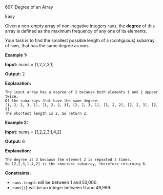 ﻿697\. Degree of an Array

Easy

Given a non-empty array of non-negative integers `nums`, the **degree** of this array is defined as the maximum frequency of any one of its elements.

Your task is to find the smallest possible length of a (contiguous) subarray of `nums`, that has the same degree as `nums`.

**Example 1:**

**Input:** nums = [1,2,2,3,1]

**Output:** 2

**Explanation:**

    The input array has a degree of 2 because both elements 1 and 2 appear twice.
    Of the subarrays that have the same degree:
    [1, 2, 2, 3, 1], [1, 2, 2, 3], [2, 2, 3, 1], [1, 2, 2], [2, 2, 3], [2, 2]
    The shortest length is 2. So return 2. 

**Example 2:**

**Input:** nums = [1,2,2,3,1,4,2]

**Output:** 6

**Explanation:**

    The degree is 3 because the element 2 is repeated 3 times.
    So [2,2,3,1,4,2] is the shortest subarray, therefore returning 6. 

**Constraints:**

*   `nums.length` will be between 1 and 50,000.
*   `nums[i]` will be an integer between 0 and 49,999.